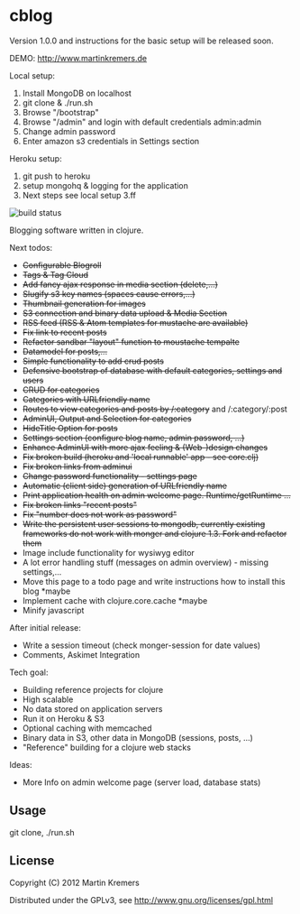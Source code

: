 # cblog
Version 1.0.0 and instructions for the basic setup will be released soon. 

DEMO: http://www.martinkremers.de

Local setup: 
1. Install MongoDB on localhost
2. git clone & ./run.sh
3. Browse "/bootstrap"
4. Browse "/admin" and login with default credentials admin:admin
5. Change admin password
6. Enter amazon s3 credentials in Settings section
 
Heroku setup:
1. git push to heroku
2. setup mongohq & logging for the application
3. Next steps see local setup 3.ff

![build status](https://secure.travis-ci.org/kremers/cblog.png?branch=master)

Blogging software written in clojure. 

Next todos:

* <del>Configurable Blogroll</del>
* <del>Tags & Tag Cloud</del>
* <del>Add fancy ajax response in media section (delete,...)</del>
* <del>Slugify s3 key names (spaces cause errors,...)</del>
* <del>Thumbnail generation for images</del>
* <del>S3 connection and binary data upload & Media Section</del>
* <del>RSS feed (RSS & Atom templates for mustache are available)</del>
* <del>Fix link to recent posts</del>
* <del>Refactor sandbar "layout" function to moustache tempalte</del>
* <del>Datamodel for posts,...</del>
* <del>Simple functionality to add crud posts</del>
* <del>Defensive bootstrap of database with default categories, settings and users</del>
* <del>CRUD for categories</del>
* <del>Categories with URLfriendly name</del>
* <del>Routes to view categories and posts by /:category</del> and /:category/:post
* <del>AdminUI, Output and Selection for categories</del>
* <del>HideTitle Option for posts</del>
* <del>Settings section (configure blog name, admin password, ...)</del>
* <del>Enhance AdminUI with more ajax feeling & (Web-)design changes</del>
* <del>Fix broken build (heroku and 'local runnable' app - see core.clj)</del>
* <del>Fix broken links from adminui</del>
* <del>Change password functionality - settings page</del>
* <del>Automatic (client side) generation of URLfriendly name</del>
* <del>Print application health on admin welcome page.  Runtime/getRuntime ...</del>
* <del>Fix broken links "recent posts"</del>
* <del>Fix "number does not work as password"</del>
* <del>Write the persistent user sessions to mongodb, currently existing frameworks do not work with monger and clojure 1.3. Fork and refactor them</del>
* Image include functionality for wysiwyg editor
* A lot error handling stuff (messages on admin overview) - missing settings,...
* Move this page to a todo page and write instructions how to install this blog *maybe
* Implement cache with clojure.core.cache *maybe
* Minify javascript

After initial release:
* Write a session timeout (check monger-session for date values)
* Comments, Askimet Integration

Tech goal:

* Building reference projects for clojure
* High scalable
* No data stored on application servers
* Run it on Heroku & S3
* Optional caching with memcached
* Binary data in S3, other data in MongoDB (sessions, posts, ...)
* "Reference" building for a clojure web stacks

Ideas: 

* More Info on admin welcome page (server load, database stats)

## Usage

git clone, ./run.sh

## License

Copyright (C) 2012 Martin Kremers

Distributed under the GPLv3, see http://www.gnu.org/licenses/gpl.html
